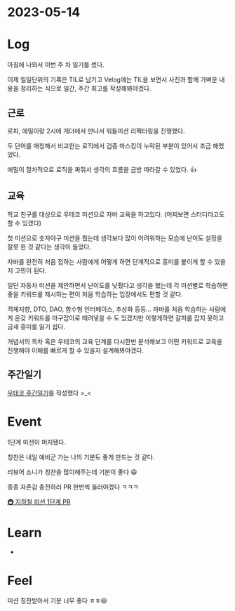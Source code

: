 # 2023-05-14

# Log

아침에 나와서 이번 주 차 일기를 썼다.

이제 일일단위의 기록은 TIL로 남기고 Velog에는 TIL을 보면서 사진과 함께 가벼운 내용을 정리하는 식으로 일간, 주간 회고를 작성해봐야겠다.

## 근로

로피, 에밀이랑 2시에 게더에서 만나서 워들미션 리팩터링을 진행했다.

두 단어를 매칭해서 비교한는 로직에서 검증 마스킹이 누락된 부분이 있어서 조금 해멨었다. 

에밀이 절차적으로 로직을 짜줘서 생각의 흐름을 금방 따라갈 수 있었다. 👍

## 교육

학교 친구를 대상으로 우테코 미션으로 자바 교육을 하고있다.
(어찌보면 스터디라고도 할 수 있겠다)

첫 미션으로 숫자야구 미션을 줬는데 생각보다 많이 어려워하는 모습에 난이도 설정을 잘못 한 것 같다는 생각이 들었다.

자바를 완전히 처음 접하는 사람에게 어떻게 하면 단계적으로 흥미를 붙이게 할 수 있을지 고민이 된다.

일단 자동차 미션을 제안하면서 난이도를 낮췄다고 생각을 했는데 각 미션별로 학습하면 좋을 키워드를 제시하는 편이 처음 학습하는 입장에서도 편할 것 같다.

객체지향, DTO, DAO, 함수형 인터페이스, 추상화 등등... 자바를 처음 학습하는 사람에게 온갖 키워드를 마구잡이로 때려넣을 수 도 있겠지만 이렇게하면 갈피를 잡지 못하고 금새 흥미를 잃기 쉽다.

개념서의 목차 혹은 우테코의 교육 단계를 다시한번 분석해보고 어떤 키워드로 교육을 진행해야 이해를 빠르게 할 수 있을지 설계해봐야겠다.

## 주간일기

[우테코 주간일기](https://velog.io/@junho5336/%EC%9A%B0%EC%95%84%ED%95%9C%ED%85%8C%ED%81%AC%EC%BD%94%EC%8A%A4-13%EC%A3%BC%EC%B0%A8)를 작성했다 >_<


# Event

1단계 미션이 머지됐다.

칭찬은 내일 예비군 가는 나의 기분도 좋게 만드는 것 같다.

리뷰어 소니가 칭찬을 많이해주는데 기분이 좋다 😆

종종 자존감 충전하러 PR 한번씩 들러야겠다 ㅋㅋㅋ

[🚇 지하철 미션 1단계 PR](https://github.com/woowacourse/jwp-subway-path/pull/12)

# Learn

- 

# Feel

미션 칭찬받아서 기분 너무 좋다 ㅎㅎ😆
